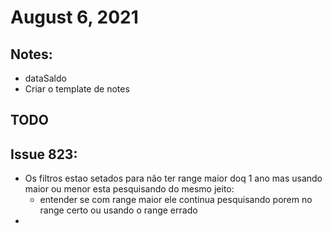 # August 6, 2021

## Notes:
- dataSaldo
- Criar o template de notes

## TODO



## Issue 823:
- Os filtros estao setados para não ter range maior doq 1 ano mas usando maior ou menor esta pesquisando do mesmo jeito:
  - entender se com range maior ele continua pesquisando porem no range certo ou usando o range errado
- 